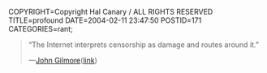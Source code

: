 COPYRIGHT=Copyright Hal Canary / ALL RIGHTS RESERVED
TITLE=profound
DATE=2004-02-11 23:47:50
POSTID=171
CATEGORIES=rant;

> “The Internet interprets censorship as damage and routes around it.”
> 
> —[John Gilmore](http://www.toad.com/gnu/)([link](http://www.worldofends.com/))
